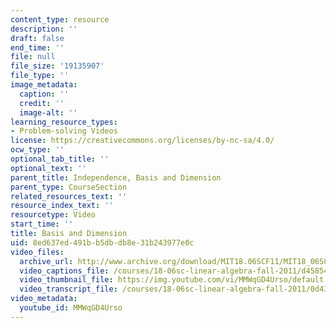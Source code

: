 ```yaml
---
content_type: resource
description: ''
draft: false
end_time: ''
file: null
file_size: '19135907'
file_type: ''
image_metadata:
  caption: ''
  credit: ''
  image-alt: ''
learning_resource_types:
- Problem-solving Videos
license: https://creativecommons.org/licenses/by-nc-sa/4.0/
ocw_type: ''
optional_tab_title: ''
optional_text: ''
parent_title: Independence, Basis and Dimension
parent_type: CourseSection
related_resources_text: ''
resource_index_text: ''
resourcetype: Video
start_time: ''
title: Basis and Dimension
uid: 8ed637ed-491b-b5db-db8e-31b243977e0c
video_files:
  archive_url: http://www.archive.org/download/MIT18.06SCF11/MIT18_06SC_110526_A2_300k.mp4
  video_captions_file: /courses/18-06sc-linear-algebra-fall-2011/d458540879f45dc6812513b79cc0ab25_MMWqGD4Urso.vtt
  video_thumbnail_file: https://img.youtube.com/vi/MMWqGD4Urso/default.jpg
  video_transcript_file: /courses/18-06sc-linear-algebra-fall-2011/0d432adcd7958f5dbedecccd20ec1efc_MMWqGD4Urso.pdf
video_metadata:
  youtube_id: MMWqGD4Urso
---
```

